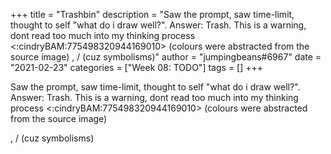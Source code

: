 +++
title = "Trashbin"
description = "Saw the prompt, saw time-limit, thought to self \"what do i draw well?\". Answer: Trash. This is a warning, dont read too much into my thinking process <:cindryBAM:775498320944169010> (colours were abstracted from the source image)   , /  (cuz symbolisms)"
author = "jumpingbeans#6967"
date = "2021-02-23"
categories = ["Week 08: TODO"]
tags = []
+++

Saw the prompt, saw time-limit, thought to self "what do i draw well?". Answer: Trash. This is a warning, dont read too much into my thinking process <:cindryBAM:775498320944169010> (colours were abstracted from the source image) 

, /  (cuz symbolisms)
